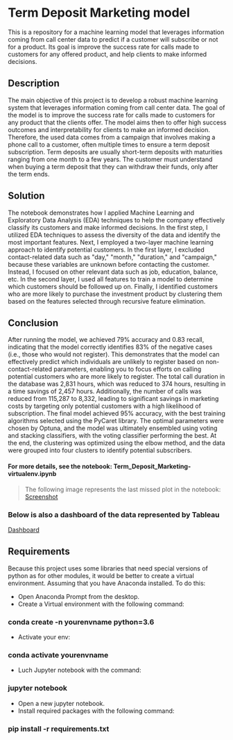 # Term Deposit Marketing model
This is a repository for a machine learning model that leverages information coming from call center data to predict if a customer will subscribe or not for a product. Its goal is improve the success rate for calls made to customers for any offered product, and help clients to make informed decisions.
## Description
The main objective of this project is to develop a robust machine learning system that leverages information coming from call center data. The goal of the model is to improve the success rate for calls made to customers for any product that the clients offer.
The model aims then to offer high success outcomes and interpretability for clients to make an informed decision.
Therefore, the used data comes from a campaign that involves making a phone call to a customer, often multiple times to ensure a term deposit subscription. Term deposits are usually short-term deposits with maturities ranging from one month to a few years. The customer must understand when buying a term deposit that they can withdraw their funds, only after the term ends.
## Solution
The notebook demonstrates how I applied Machine Learning and Exploratory Data Analysis (EDA) techniques to help the company effectively classify its customers and make informed decisions. In the first step, I utilized EDA techniques to assess the diversity of the data and identify the most important features. Next, I employed a two-layer machine learning approach to identify potential customers. In the first layer, I excluded contact-related data such as "day," "month," "duration," and "campaign," because these variables are unknown before contacting the customer. Instead, I focused on other relevant data such as job, education, balance, etc. In the second layer, I used all features to train a model to determine which customers should be followed up on. Finally, I identified customers who are more likely to purchase the investment product by clustering them based on the features selected through recursive feature elimination.
## Conclusion
After running the model, we achieved 79% accuracy and 0.83 recall, indicating that the model correctly identifies 83% of the negative cases (i.e., those who would not register). This demonstrates that the model can effectively predict which individuals are unlikely to register based on non-contact-related parameters, enabling you to focus efforts on calling potential customers who are more likely to register. The total call duration in the database was 2,831 hours, which was reduced to 374 hours, resulting in a time savings of 2,457 hours. Additionally, the number of calls was reduced from 115,287 to 8,332, leading to significant savings in marketing costs by targeting only potential customers with a high likelihood of subscription. The final model achieved 95% accuracy, with the best training algorithms selected using the PyCaret library. The optimal parameters were chosen by Optuna, and the model was ultimately ensembled using voting and stacking classifiers, with the voting classifier performing the best.
At the end, the clustering was optimized using the elbow method, and the data were grouped into four clusters to identify potential subscribers.
#### For more details, see the notebook: **Term_Deposit_Marketing-virtualenv.ipynb**      
> The following image represents the last missed plot in the notebook:
[Screenshot](https://github.com/shahnavaz1992/Term-Deposit-Marketing-Machine-Learning-model/blob/main/clustring_plot.png)
### Below is also a dashboard of the data represented by Tableau
[Dashboard](https://public.tableau.com/app/profile/farid4750/viz/Book1_17249023540900/Dashboard1?publish=yes)
## Requirements
Because this project uses some libraries that need special versions of python as for other modules, it would be better to create a virtual environment. Assuming that you have Anaconda installed. 
To do this:
* Open Anaconda Prompt from the desktop.
* Create a Virtual environment with the following command:    
### **conda create -n yourenvname python=3.6** 
* Activate your env: 
### **conda activate yourenvname**
* Luch Jupyter notebook with the command:
### **jupyter notebook**
* Open a new jupyter notebook.
* Install required packages with the following command:      
### **pip install -r requirements.txt**
